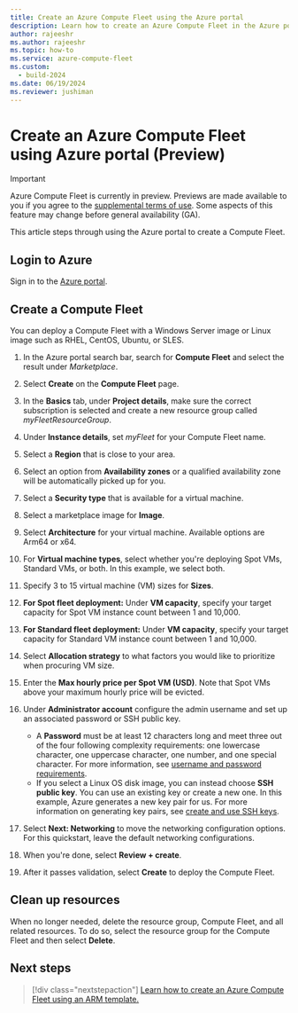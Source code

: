 ```yaml
---
title: Create an Azure Compute Fleet using the Azure portal
description: Learn how to create an Azure Compute Fleet in the Azure portal.
author: rajeeshr
ms.author: rajeeshr
ms.topic: how-to
ms.service: azure-compute-fleet
ms.custom:
  - build-2024
ms.date: 06/19/2024
ms.reviewer: jushiman
---
```


# Create an Azure Compute Fleet using Azure portal (Preview)

> [!IMPORTANT]
> Azure Compute Fleet is currently in preview. Previews are made available to you if you agree to the [supplemental terms of use](https://azure.microsoft.com/support/legal/preview-supplemental-terms/). Some aspects of this feature may change before general availability (GA). 

This article steps through using the Azure portal to create a Compute Fleet.


## Login to Azure

Sign in to the [Azure portal](https://portal.azure.com).


## Create a Compute Fleet

You can deploy a Compute Fleet with a Windows Server image or Linux image such as RHEL, CentOS, Ubuntu, or SLES.

1. In the Azure portal search bar, search for **Compute Fleet** and select the result under *Marketplace*.
1. Select **Create** on the **Compute Fleet** page. 

1. In the **Basics** tab, under **Project details**, make sure the correct subscription is selected and create a new resource group called *myFleetResourceGroup*. 
1. Under **Instance details**, set *myFleet* for your Compute Fleet name.
1. Select a **Region** that is close to your area.
1. Select an option from **Availability zones** or a qualified availability zone will be automatically picked up for you.
1. Select a **Security type** that is available for a virtual machine.
1. Select a marketplace image for **Image**.
1. Select **Architecture** for your virtual machine. Available options are Arm64 or x64. 
1. For **Virtual machine types**, select whether you're deploying Spot VMs, Standard VMs, or both. In this example, we select both. 
1. Specify 3 to 15 virtual machine (VM) sizes for **Sizes**.
1. **For Spot fleet deployment:** Under **VM capacity**, specify your target capacity for Spot VM instance count between 1 and 10,000.
1. **For Standard fleet deployment:** Under **VM capacity**, specify your target capacity for Standard VM instance count between 1 and 10,000.
1. Select **Allocation strategy** to what factors you would like to prioritize when procuring VM size.
2. Enter the **Max hourly price per Spot VM (USD)**. Note that Spot VMs above your maximum hourly price will be evicted.

1. Under **Administrator account** configure the admin username and set up an associated password or SSH public key.
   - A **Password** must be at least 12 characters long and meet three out of the four following complexity requirements: one lowercase character, one uppercase character, one number, and one special character. For more information, see [username and password requirements](/azure/virtual-machines/windows/faq#what-are-the-password-requirements-when-creating-a-vm-).
   - If you select a Linux OS disk image, you can instead choose **SSH public key**. You can use an existing key or create a new one. In this example, Azure generates a new key pair for us. For more information on generating key pairs, see [create and use SSH keys](/azure/virtual-machines/linux/mac-create-ssh-keys).

1. Select **Next: Networking** to move the networking configuration options. For this quickstart, leave the default networking configurations.

1. When you're done, select **Review + create**.
1. After it passes validation, select **Create** to deploy the Compute Fleet.


## Clean up resources
When no longer needed, delete the resource group, Compute Fleet, and all related resources. To do so, select the resource group for the Compute Fleet and then select **Delete**.


## Next steps
> [!div class="nextstepaction"]
> [Learn how to create an Azure Compute Fleet using an ARM template.](quickstart-create-rest-api.md)
